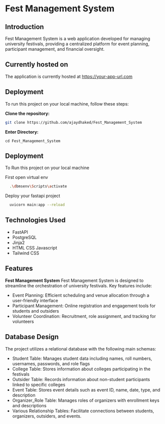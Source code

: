 # Fest Management System

## Introduction

Fest Management System is a web application developed for managing university festivals, providing a centralized platform for event planning, participant management, and financial oversight.

## Currently hosted on

The application is currently hosted at https://your-app-url.com

## Deployment

To run this project on your local machine, follow these steps:

**Clone the repository:**
   ```bash
   git clone https://github.com/ajaydhaked/Fest_Management_System
   ```
**Enter Directory:**
   ```
   cd Fest_Management_System
   ```
## Deployment

To Run this project on your local machine


First open virtual env
```bash
  .\dbmsenv\Scripts\activate
```

Deploy your fastapi project
```bash
  uvicorn main:app --reload
```


## Technologies Used

* FastAPI
* PostgreSQL
* Jinja2 
* HTML CSS Javascript
* Tailwind CSS
## Features
**Fest Management System**
Fest Management System is designed to streamline the orchestration of university festivals. Key features include:

* Event Planning: Efficient scheduling and venue allocation through a user-friendly interface
* Participant Management: Online registration and engagement tools for students and outsiders
* Volunteer Coordination: Recruitment, role assignment, and tracking for volunteers

## Database Design
The project utilizes a relational database with the following main schemas:
* Student Table: Manages student data including names, roll numbers, usernames, passwords, and role flags
* College Table: Stores information about colleges participating in the festivals
* Outsider Table: Records information about non-student participants linked to specific colleges
* Event Table: Stores event details such as event ID, name, date, type, and description
* Organizer_Role Table: Manages roles of organizers with enrollment keys and descriptions
* Various Relationship Tables: Facilitate connections between students, organizers, outsiders, and events.